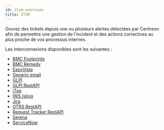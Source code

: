 ```yaml
---
id: itsm-overview
title: ITSM
---
```


Ouvrez des tickets depuis une ou plusieurs alertes détectées par Centreon
afin de permettre une gestion de l'incident et des actions correctives au plus proche 
de vos processus internes.

Les interconnexions disponibles sont les suivantes :

* [BMC Footprints](ot-bmc-footprints.html)
* [BMC Remedy](ot-bmc-remedy.html)
* [EasyVista](ot-easyvista.html)
* [Generic email](ot-mail.html)
* [GLPI](ot-glpi.html)
* [GLPI RestAPI](ot-glpi-restapi.html)
* [iTop](ot-itop.html)
* [IWS Isilog](ot-iws-isilog.html)
* [Jira](ot-jira.html)
* [OTRS RestAPI](ot-otrs.html)
* [Request Tracker RestAPI](ot-request-tracker2.html)
* [Serena](ot-serena.html)
* [ServiceNow](ot-service-now.html)